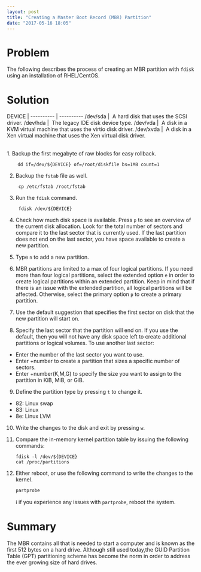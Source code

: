 ```yaml
---
layout: post
title: "Creating a Master Boot Record (MBR) Partition"
date: "2017-05-16 18:05"
---
```


# Problem

The following describes the process of creating an MBR partition with `fdisk` using an installation of RHEL/CentOS.

# Solution

DEVICE     |
---------- | ----------
/dev/sda   | &nbsp;A hard disk that uses the SCSI driver.
/dev/hda   | &nbsp;The legacy IDE disk device type.
/dev/vda   | &nbsp;A disk in a KVM virtual machine that uses the virtio disk driver.
/dev/xvda  | &nbsp;A disk in a Xen virtual machine that uses the Xen virtual disk driver.

<br/>
1. Backup the first megabyte of raw blocks for easy rollback.

        dd if=/dev/${DEVICE} of=/root/diskfile bs=1MB count=1

2. Backup the `fstab` file as well.

        cp /etc/fstab /root/fstab

3. Run the  `fdisk` command.

        fdisk /dev/${DEVICE}

4. Check how much disk space is available. Press `p` to see an overview of the current disk allocation. Look for the total number of sectors and compare it to the last sector that is currently used. If the last partition does not end on the last sector, you have space available to create a new partition.

5. Type `n` to add a new partition.
6. MBR partitions are limited to a max of four logical partitions. If you need more than four logical partitions, select the extended option `e` in order to create logical partitions within an extended partition. Keep in mind that if there is an issue with the extended partition, all logical partitions will be affected. Otherwise, select the primary option `p` to create a primary partition.
7. Use the default suggestion that specifies the first sector on disk that the new partition will start on.
8. Specify the last sector that the partition will end on. If you use the default, then you will not have any disk space left to create additional partitions or logical volumes. To use another last sector:
  * Enter the number of the last sector you want to use.
  * Enter +number to create a partition that sizes a specific number of sectors.
  * Enter +number(K,M,G) to specify the size you want to assign to the partition in KiB, MiB, or GiB.

9. Define the partition type by pressing `t` to change it.
  * 82: Linux swap
  * 83: Linux
  * 8e: Linux LVM

10. Write the changes to the disk and exit by pressing `w`.
11. Compare the in-memory kernel partition table by issuing the following commands:

        fdisk -l /dev/${DEVICE}
        cat /proc/partitions

12. Either reboot, or use the following command to write the changes to the kernel.

        partprobe

    :information_source: if you experience any issues with `partprobe`, reboot the system.

# Summary

The MBR contains all that is needed to start a computer and is known as the first 512 bytes on a hard drive. Although still used today,the  GUID Partition Table (GPT) partitioning scheme has become the norm in order to address the ever growing size of hard drives.
